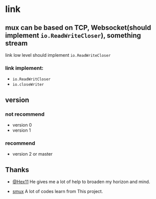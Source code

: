 # link

## mux can be based on TCP, Websocket(should implement `io.ReadWriteCloser`), something stream
link low level should implement `io.ReadWriteCloser`

### link implement:
- `io.ReadWritCloser`
- `io.closeWriter`

## version
### not recommend
- version 0
- version 1

### recommend
- version 2 or master

## Thanks
- [@Hex11](https://github.com/hex11)
He gives me a lot of help to broaden my horizon and mind.

- [smux](https://github.com/xtaci/smux)
A lot of codes learn from This project.